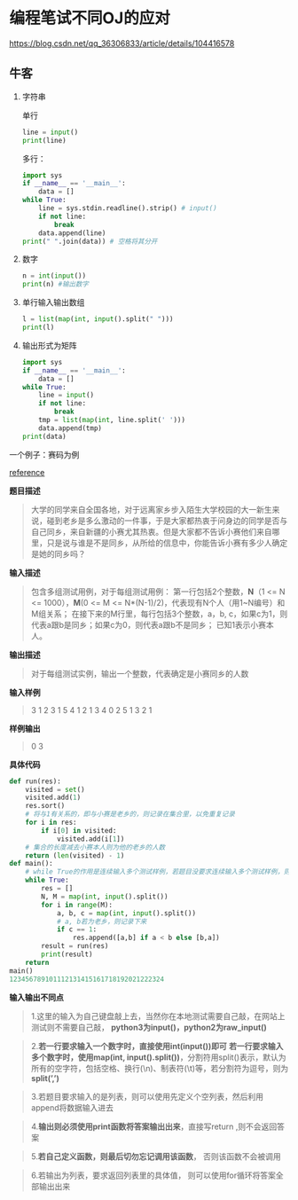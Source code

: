 # 编程笔试不同OJ的应对

https://blog.csdn.net/qq_36306833/article/details/104416578

## 牛客

1. 字符串

   单行

   ```python
   line = input()
   print(line)
   ```

   多行：

   ```python
   import sys
   if __name__ == '__main__':
       data = []
   while True:
       line = sys.stdin.readline().strip() # input()
       if not line:
           break
       data.append(line)
   print(" ".join(data)) # 空格将其分开
   ```

2. 数字

   ```python
   n = int(input())
   print(n) #输出数字
   ```

3. 单行输入输出数组

   ```python
   l = list(map(int, input().split(" ")))
   print(l)
   ```

   

4. 输出形式为矩阵

   ```python
   import sys
   if __name__ == '__main__':
       data = []
   while True:
       line = input()
       if not line:
           break
       tmp = list(map(int, line.split(' ')))
       data.append(tmp)
   print(data)
   ```

一个例子：赛码为例

[reference](https://blog.csdn.net/weixin_45069761/article/details/107524386?utm_medium=distribute.pc_relevant.none-task-blog-baidulandingword-1&spm=1001.2101.3001.4242)

**题目描述**

> 大学的同学来自全国各地，对于远离家乡步入陌生大学校园的大一新生来说，碰到老乡是多么激动的一件事，于是大家都热衷于问身边的同学是否与自己同乡，来自新疆的小赛尤其热衷。但是大家都不告诉小赛他们来自哪里，只是说与谁是不是同乡，从所给的信息中，你能告诉小赛有多少人确定是她的同乡吗？

**输入描述**

> 包含多组测试用例，对于每组测试用例：
> 第一行包括2个整数，**N**（1 <= N <= 1000），**M**(0 <= M <= N*(N-1)/2)，代表现有N个人（用1~N编号）和M组关系；
> 在接下来的M行里，每行包括3个整数，a，b, c，如果c为1，则代表a跟b是同乡；如果c为0，则代表a跟b不是同乡；
> 已知1表示小赛本人。

**输出描述**

> 对于每组测试实例，输出一个整数，代表确定是小赛同乡的人数

**输入样例**

> 3 1
> 2 3 1
> 5 4
> 1 2 1
> 3 4 0
> 2 5 1
> 3 2 1

**样例输出**

> 0
> 3

**具体代码**

```python
def run(res):
    visited = set()
    visited.add(1)
    res.sort()
    # 将与1有关系的，即与小赛是老乡的，则记录在集合里，以免重复记录
    for i in res:
        if i[0] in visited:
            visited.add(i[1])
    # 集合的长度减去小赛本人则为他的老乡的人数
    return (len(visited) - 1)
def main():
    # while True的作用是连续输入多个测试样例，若题目没要求连续输入多个测试样例，则不需要使用while True
    while True:
        res = []
        N, M = map(int, input().split())
        for i in range(M):
            a, b, c = map(int, input().split())
            # a, b若为老乡，则记录下来
            if c == 1:
                res.append([a,b] if a < b else [b,a])
        result = run(res)
        print(result)
    return 
main()
123456789101112131415161718192021222324
```

**输入输出不同点**

> 1.这里的输入为自己键盘敲上去，当然你在本地测试需要自己敲，在网站上测试则不需要自己敲，
> **python3为input()，python2为raw_input()**

> 2.**若一行要求输入一个数字时，直接使用int(input())即可**
> **若一行要求输入多个数字时，使用map(int, input().split())**，分割符用split()表示，默认为所有的空字符，包括空格、换行(\n)、制表符(\t)等，若分割符为逗号，则为**split(’,’)**

> 3.若题目要求输入的是列表，则可以使用先定义个空列表，然后利用append将数据输入进去

> 4.**输出则必须使用print函数将答案输出出来**，直接写return ,则不会返回答案

> 5.**若自己定义函数，则最后切勿忘记调用该函数**，
> 否则该函数不会被调用

> 6.若输出为列表，要求返回列表里的具体值，
> 则可以使用for循环将答案全部输出出来